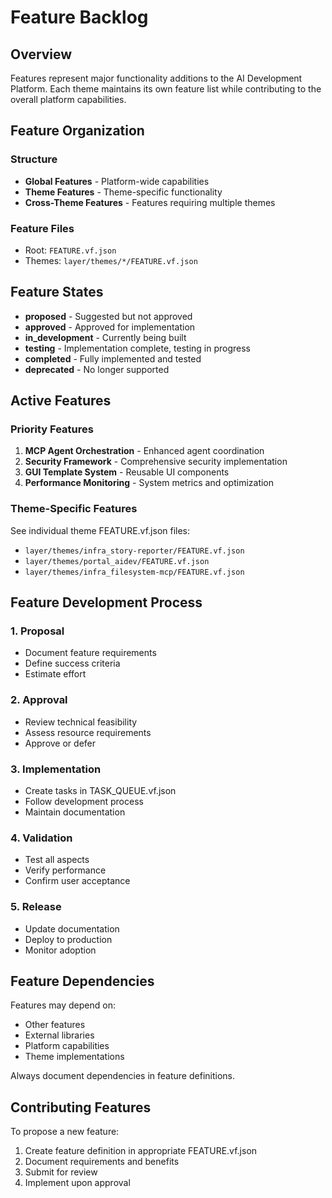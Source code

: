 # Feature Backlog

## Overview

Features represent major functionality additions to the AI Development Platform. Each theme maintains its own feature list while contributing to the overall platform capabilities.

## Feature Organization

### Structure
- **Global Features** - Platform-wide capabilities
- **Theme Features** - Theme-specific functionality
- **Cross-Theme Features** - Features requiring multiple themes

### Feature Files
- Root: `FEATURE.vf.json`
- Themes: `layer/themes/*/FEATURE.vf.json`

## Feature States

- **proposed** - Suggested but not approved
- **approved** - Approved for implementation
- **in_development** - Currently being built
- **testing** - Implementation complete, testing in progress
- **completed** - Fully implemented and tested
- **deprecated** - No longer supported

## Active Features

### Priority Features
1. **MCP Agent Orchestration** - Enhanced agent coordination
2. **Security Framework** - Comprehensive security implementation
3. **GUI Template System** - Reusable UI components
4. **Performance Monitoring** - System metrics and optimization

### Theme-Specific Features
See individual theme FEATURE.vf.json files:
- `layer/themes/infra_story-reporter/FEATURE.vf.json`
- `layer/themes/portal_aidev/FEATURE.vf.json`
- `layer/themes/infra_filesystem-mcp/FEATURE.vf.json`

## Feature Development Process

### 1. Proposal
- Document feature requirements
- Define success criteria
- Estimate effort

### 2. Approval
- Review technical feasibility
- Assess resource requirements
- Approve or defer

### 3. Implementation
- Create tasks in TASK_QUEUE.vf.json
- Follow development process
- Maintain documentation

### 4. Validation
- Test all aspects
- Verify performance
- Confirm user acceptance

### 5. Release
- Update documentation
- Deploy to production
- Monitor adoption

## Feature Dependencies

Features may depend on:
- Other features
- External libraries
- Platform capabilities
- Theme implementations

Always document dependencies in feature definitions.

## Contributing Features

To propose a new feature:
1. Create feature definition in appropriate FEATURE.vf.json
2. Document requirements and benefits
3. Submit for review
4. Implement upon approval
